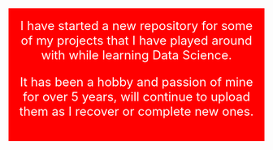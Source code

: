 <!DOCTYPE html>
<html lang="en">
<head>
<meta charset="UTF-8">
<meta name="viewport" content="width=device-width, initial-scale=1.0">
<title>Red Header</title>
<style>
  /* CSS for the header */
  header {
    background-color: #FF0000; /* Red color */
    padding: 20px; /* Add some padding for spacing */
    text-align: center; /* Center-align the text */
    color: #fff; /* Text color */
    font-size: 24px; /* Font size */
  }
</style>
</head>
<body>

<header>
  I have started a new repository for some of my projects that I have played around with while learning Data Science.
  
  It has been a hobby and passion of mine for over 5 years, will continue to upload them as I recover or complete new ones.
</header>

</body>
</html>
